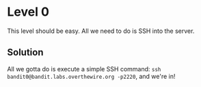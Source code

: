# Level 0
This level should be easy. All we need to do is SSH into the server.

## Solution
All we gotta do is execute a simple SSH command: `ssh bandit0@bandit.labs.overthewire.org -p2220`, and we're in!
